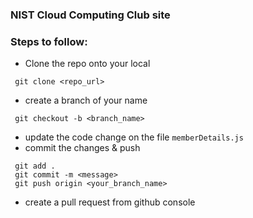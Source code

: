 ### NIST Cloud Computing Club site


### Steps to follow:
 - Clone the repo onto your local
 ```
  git clone <repo_url>
 ```
 - create a branch of your name
 ```
  git checkout -b <branch_name>
 ```
 - update the code change on the file `memberDetails.js`
 - commit the changes & push
 ```
  git add .
  git commit -m <message>
  git push origin <your_branch_name>
 ```
 - create a pull request from github console